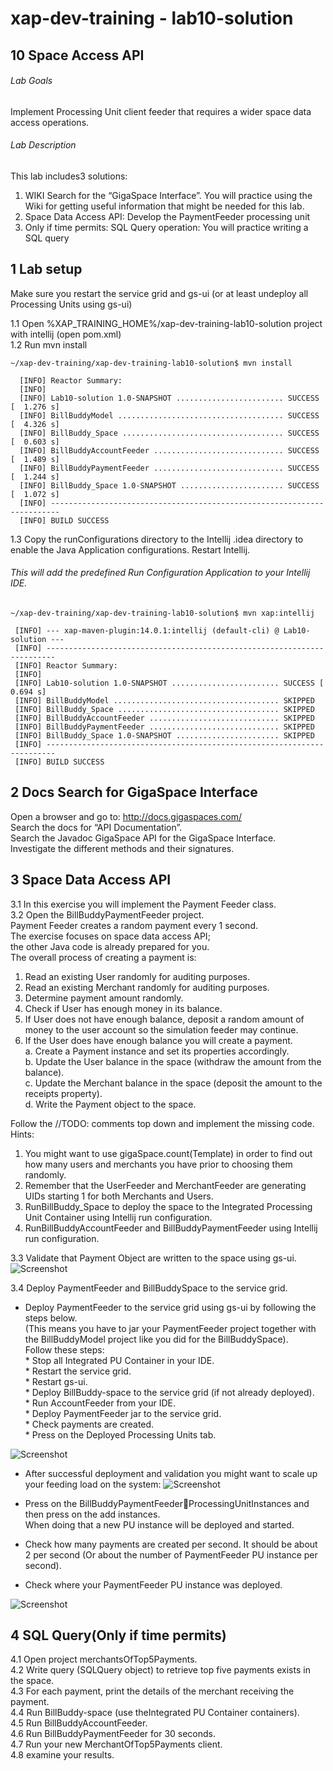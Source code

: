 # xap-dev-training - lab10-solution

## 10 Space Access API

###### Lab Goals
Implement Processing Unit client feeder that requires a wider space data access operations.
###### Lab Description
This lab includes3 solutions:
1.	WIKI Search for the “GigaSpace Interface”. 
    You will practice using the Wiki for getting useful information that might be needed for this lab. 
2.	Space Data Access API: Develop the PaymentFeeder processing unit
3.	Only if time permits: SQL Query operation: You will practice writing a SQL query
## 1 Lab setup
Make sure you restart the service grid and gs-ui (or at least undeploy all Processing Units using gs-ui)

1.1 Open %XAP_TRAINING_HOME%/xap-dev-training-lab10-solution project with intellij (open pom.xml) <br />
1.2 Run mvn install

    ~/xap-dev-training/xap-dev-training-lab10-solution$ mvn install
    
      [INFO] Reactor Summary:
      [INFO] 
      [INFO] Lab10-solution 1.0-SNAPSHOT ........................ SUCCESS [  1.276 s]
      [INFO] BillBuddyModel ..................................... SUCCESS [  4.326 s]
      [INFO] BillBuddy_Space .................................... SUCCESS [  0.603 s]
      [INFO] BillBuddyAccountFeeder ............................. SUCCESS [  1.489 s]
      [INFO] BillBuddyPaymentFeeder ............................. SUCCESS [  1.244 s]
      [INFO] BillBuddy_Space 1.0-SNAPSHOT ....................... SUCCESS [  1.072 s]
      [INFO] ------------------------------------------------------------------------
      [INFO] BUILD SUCCESS

1.3 Copy the runConfigurations directory to the Intellij .idea directory to enable the Java Application configurations. Restart Intellij.
###### This will add the predefined Run Configuration Application to your Intellij IDE.

    ~/xap-dev-training/xap-dev-training-lab10-solution$ mvn xap:intellij
    
     [INFO] --- xap-maven-plugin:14.0.1:intellij (default-cli) @ Lab10-solution ---
     [INFO] ------------------------------------------------------------------------
     [INFO] Reactor Summary:
     [INFO] 
     [INFO] Lab10-solution 1.0-SNAPSHOT ........................ SUCCESS [  0.694 s]
     [INFO] BillBuddyModel ..................................... SKIPPED
     [INFO] BillBuddy_Space .................................... SKIPPED
     [INFO] BillBuddyAccountFeeder ............................. SKIPPED
     [INFO] BillBuddyPaymentFeeder ............................. SKIPPED
     [INFO] BillBuddy_Space 1.0-SNAPSHOT ....................... SKIPPED
     [INFO] ------------------------------------------------------------------------
     [INFO] BUILD SUCCESS


## 2	Docs Search for GigaSpace Interface	
Open a browser and go to: http://docs.gigaspaces.com/ <br />
Search the docs for “API Documentation”. <br />
Search the Javadoc GigaSpace API for the GigaSpace Interface. <br /> 
Investigate the different methods and their signatures. 

## 3	Space Data Access API	
3.1	In this exercise you will implement the Payment Feeder class. <br />
3.2	Open the BillBuddyPaymentFeeder project. <br />
        Payment Feeder creates a random payment every 1 second. <br />
        The exercise focuses on space data access API; <br /> 
        the other Java code is already prepared for you. <br /> 
        The overall process of creating a payment is:
1.	Read an existing User randomly for auditing purposes. <br /> 
2.	Read an existing Merchant randomly for auditing purposes. <br />
3.	Determine payment amount randomly. <br />
4.	Check if User has enough money in its balance. <br />
5.	If User does not have enough balance, 
    deposit a random amount of money to the user account so the simulation feeder may continue. <br />
6.	If the User does have enough balance you will create a payment. <br /> 
a.	Create a Payment instance and set its properties accordingly. <br /> 
b.	Update the User balance in the space (withdraw the amount from the balance). <br />
c.	Update the Merchant balance in the space (deposit the amount to the receipts property). <br />
d.	Write the Payment object to the space. <br />

Follow the //TODO: comments top down and implement the missing code. <br />
Hints:
1.	You might want to use gigaSpace.count(Template) in order to find out how many users and merchants you have prior to choosing them randomly. 
2.	Remember that the UserFeeder and MerchantFeeder are generating UIDs starting 1 for both Merchants and Users. 
3.	RunBillBuddy_Space to deploy the space to the Integrated Processing Unit Container using Intellij run configuration.
4.	RunBillBuddyAccountFeeder and BillBuddyPaymentFeeder using Intellij run configuration.

3.3	Validate that Payment Object are written to the space using gs-ui.
![Screenshot](./Pictures/Picture1.png) 

3.4	Deploy PaymentFeeder and BillBuddySpace to the service grid.

*	Deploy PaymentFeeder to the service grid using gs-ui by following the steps below. <br /> 
    (This means you have to jar your PaymentFeeder project together with the BillBuddyModel project 
    like you did for the BillBuddySpace). <br />
    Follow these steps: <br />
        *   Stop all Integrated PU Container in your IDE.<br />
        *   Restart the service grid.<br />
        *   Restart gs-ui.<br />
        *   Deploy BillBuddy-space to the service grid (if not already deployed).<br />
        *   Run AccountFeeder from your IDE.<br />
        *   Deploy PaymentFeeder jar to the service grid.<br />
        *   Check payments are created.<br />
        *   Press on the Deployed Processing Units tab.<br />
 
![Screenshot](./Pictures/Picture2.png) 

*   After successful deployment and validation you might want to scale up your feeding load on the system:
![Screenshot](./Pictures/Picture3.png) 

*   Press on the BillBuddyPaymentFeederProcessingUnitInstances and then press on the add instances. <br /> 
    When doing that a new PU instance will be deployed and started. 
*   Check how many payments are created per second. 
    It should be about 2 per second (Or about the number of PaymentFeeder PU instance per second). <br />
*   Check where your PaymentFeeder PU instance was deployed.

![Screenshot](./Pictures/Picture4.png)

## 4	SQL Query(Only if time permits)
4.1	Open project merchantsOfTop5Payments. <br />
4.2	Write query (SQLQuery object) to retrieve top five payments exists in the space. <br />
4.3	For each payment, print the details of the merchant receiving the payment. <br />
4.4	Run BillBuddy-space (use theIntegrated PU Container containers). <br />
4.5	Run BillBuddyAccountFeeder. <br />
4.6	Run BillBuddyPaymentFeeder for 30 seconds. <br />
4.7	Run your new MerchantOfTop5Payments client. <br />
4.8	examine your results. <br />
